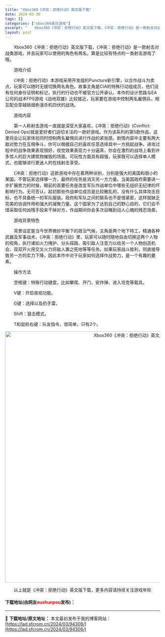 ```yaml
---
title: "Xbox360《冲突：拒绝行动》英文版下载"
date: 2024-03-30
tags: []
categories: ["xbox360英日游戏"]
excerpt: "　　Xbox360《冲突：拒绝行动》英文版下载，《冲突：拒绝行动》是一款射击对战类游戏，并且玩家可以使用的角色有两名。算是比较有特点的一类射击游戏了哦。 　　游戏介绍 　　《冲突：拒绝行动》本游戏采用开发组的Puncture新引擎，以合作战斗为卖点，玩家可以随时无缝切换两名角色。故事主角是CIA的特&hellip;"
layout: post
---
```


 <p>　　Xbox360《冲突：拒绝行动》英文版下载，《冲突：拒绝行动》是一款射击对战类游戏，并且玩家可以使用的角色有两名。算是比较有特点的一类射击游戏了哦。</p> <p>　　游戏介绍</p> <p>　　《冲突：拒绝行动》本游戏采用开发组的Puncture新引擎，以合作战斗为卖点，玩家可以随时无缝切换两名角色。故事主角是CIA的特殊行动组成员，他们没有任何身份证明和标记，执行的行动也不被官方公开承认。本作的设计思路与EA公司的战术FPS游戏《战地双雄》比较接近，玩家要在游戏中控制两名雇佣兵，相互配合穿越硝烟弥漫杀机四伏的战场。</p> <p>　　游戏内容</p> <p>　　第一人称射击游戏一直就是深受大家喜欢，《冲突：拒绝行动》(Conflict: Denied Ops)就是爱好者们迫切关注的一款好游戏。作为该系列的第5款作品，这里将会让玩家体验同时控制两名雇佣兵进行作战的紧张感。剧情内容中主要有两大敌对势力在互相争斗，你可以根据自己的喜欢任意选择其中一方挑起战争。进攻过程中的战争效果表现很好，视觉效果表现力十分逼真，你会在激烈的战场上看到许多惊人的巨大建筑物摧毁的场面。可玩性方面具有超强，玩家既可以选择单人模式，也能够进行更迷人的在线射击享受。</p> <p>　　《冲突：拒绝行动》这款游戏中存在着两种派别，分别是强大的美国和弱小的某国，不管玩家选择哪一方，最终的任务是消灭另一方力量。当美国政府需要进一步扩展势力的时候，眼前的首要任务是改变军队作战单位中哪些无组织无纪律的坏影响行为。无可否认，起初那些作战单位成员是比较散乱的，没有什么具体攻击目标，也不具备统一的军队服装。政府和军队之间的联系也不是很紧密，这样就缺乏完美的协调作用和强大的凝聚力量。这个国家为了达到自己的野心目的，它们会不惜采取任何凶残手段来干掉对方，作战期间你会多次目睹到动人心魄的残忍场景。</p> <p>　　游戏背景特色</p> <p>　　背景设定是当今世界微妙平衡下的政治气候，主角是两个地下特工，精通各种武器及军事战术。《冲突：拒绝行动》里，玩家可以随时随地自由切换这两个人物的视角，执行诸如火力掩护、分头探路、吸引敌人注意力以给另一个人物创造机会、双双开火用交叉火力将敌人置之死地等等任务。如果玩家战斗胜利，则直接导致另一方的实力下降，因此本作中对于玩家如何选择作战势力，是一个有趣的要素。</p> <p>　　操作方法</p> <p>　　空格键：特殊行动键盘，比如攀爬、开门、安炸弹、进入坦克等载具。</p> <p>　　V键：开启夜视功能。</p> <p>　　G键：选择以及扔手雷。</p> <p>　　Shift：狙击模式。</p> <p>　　T和鼠标右键：队友指令，很简单，只有2个。</p> <p align="center"><img align="" border="0" src="https://lad.sfcrom.cn/wp-content/uploads/2024/03/20240330_6607d62e32fa3.jpg" width="817" alt="Xbox360《冲突：拒绝行动》英文版下载" /></p> <p>　　以上就是《冲突：拒绝行动》英文版下载，更多内容请持续关注游戏年轮</p> <p><h4>下载地址(由网友<font color="red">oushunpou</font>发布)：</h4></p> 

---
📖 **下载地址/原文地址：** 本文最初发布于我的博客网站：[https://lad.sfcrom.cn/2024/03/94306/](https://lad.sfcrom.cn/2024/03/94306/)
